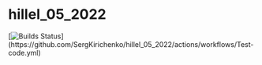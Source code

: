 # hillel_05_2022


[![Builds Status](https://github.com/SergKirichenko/hillel_05_2022/actions/workflows/Test-code.yml/badge.svg?)](https://github.com/SergKirichenko/hillel_05_2022/actions/workflows/Test-code.yml)

